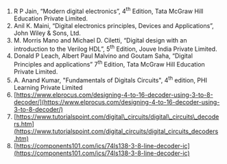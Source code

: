 1.  R P Jain, “Modern digital electronics”, 4<sup>th</sup> Edition, Tata McGraw Hill Education Private Limited.
2.  Anil K. Maini, “Digital electronics principles, Devices and Applications”, John Wiley & Sons, Ltd.
3.  M. Morris Mano and Michael D. Ciletti, “Digital design with an introduction to the Verilog HDL”, 5<sup>th</sup> Edition, Jouve India Private Limited.
4.  Donald P Leach, Albert Paul Malvino and Goutam Saha, “Digital Principles and applications” 7<sup>th</sup> Edition, Tata McGraw Hill Education Private Limited.
5.  A. Anand Kumar, "Fundamentals of Digitals Circuits", 4<sup>th</sup> edition, PHI Learning Private Limited
6.  [https://www.elprocus.com/designing-4-to-16-decoder-using-3-to-8-decoder/](https://www.elprocus.com/designing-4-to-16-decoder-using-3-to-8-decoder/)
7.  [https://www.tutorialspoint.com/digital\_circuits/digital\_circuits\_decoders.htm](https://www.tutorialspoint.com/digital_circuits/digital_circuits_decoders.htm)
8.  [https://components101.com/ics/74ls138-3-8-line-decoder-ic](https://components101.com/ics/74ls138-3-8-line-decoder-ic)